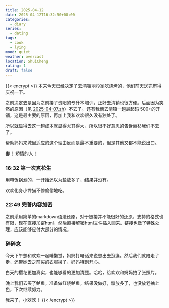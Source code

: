 ```yaml
---
title: 2025-04-12
date: 2025-04-12T16:32:50+08:00
categories:
  - diary
series:
  - dating
tags:
  - cook
  - lying
mood: quiet
weather: overcast
location: ShuiCheng
rating: 1
draft: false
---
```

{{< encrypt >}}
本来今天已经决定了去清镇丽杉家吃烧烤的，他们前天送完审得庆祝一下。

之前决定去是因为之前接了贵阳的专升本培训，正好去清镇也很方便。后面因为突然的原因（见 [2025-04-07.zh](2025-04-07.zh.md)）不去了。还有我俩去清镇一趟最起码 500+的开销，这是最主要的原因，再加上我和欢欢很久没有独处了。

所以就显得去这一趟成本就显得尤其得大，所以很不好意思的告诉丽杉我们不去了。

帮助妈妈来城里适应的这个理由反而是最不重要的，但是其他又都不能说出口。

**害！** 矫情的人！

### 16:32 第一次煮花生

用电饭锅煮的，一开始还以为盐放多了，结果并没有。

欢欢化身小馋猫不停偷偷地吃。

### 22:49 完善内容加密

之前采用简单的markdown语法还原，对于链接并不能很好的还原，支持的格式也有限，现在直接加密html，然后直接解密html文件插入回来。链接也做了特殊处理，应该能够应付大部分的情况。

### 碎碎念

今天下午想和欢欢一起睡懒觉，妈妈打电话来说想出去逛逛。然后我们就陪走了走，还带她去之前买的衣服换了，妈妈特别开心。

白天的樱花更加真实，也能够看的更加清楚。哈哈，给欢欢和妈妈拍了张照片。

晚上我们去买了鲈鱼，准备做红烧鲈鱼，结果没做好，糖放多了，也没放老抽上色，下次继续努力。

我来了，小欢欢！
{{< /encrypt >}}